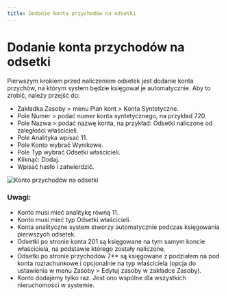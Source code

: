 ```yaml
---
title: Dodanie konta przychodów na odsetki
---
```

# Dodanie konta przychodów na odsetki

Pierwszym krokiem przed naliczeniem odsetek jest dodanie konta przychów, na którym system będzie księgował je automatycznie. Aby to zrobić, należy przejść do:

- Zakładka Zasoby > menu Plan kont > Konta Syntetyczne.
- Pole Numer > podać numer konta syntetycznego, na przykład 720.
- Pole Nazwa > podać nazwę konta, na przykład: Odsetki naliczone od zaległości właścicieli.
- Pole Analityka wpisać 11.
- Pole Konto wybrać Wynikowe.
- Pole Typ wybrać Odsetki właścicieli.
- Kliknąć: Dodaj.
- Wpisać hasło i zatwierdzić.

![Konto przychodów na odsetki](7xxodsetki.gif)

### Uwagi:

- Konto musi mieć analitykę równą 11.
- Konto musi mieć typ Odsetki właścicieli.
- Konta analityczne system stworzy automatycznie podczas księgowania pierwszych odsetek.
- Odsetki po stronie konta 201 są księgowane na tym samym koncie właściciela, na podstawie którego zostały naliczone.
- Odsetki po stronie przychodów 7** są księgowane z podziałem na pod konta rozrachunkowe i opcjonalnie na typ właściciela (opcja do ustawienia w menu Zasoby > Edytuj zasoby w zakładce Zasoby).
- Konto dodajemy tylko raz. Jest ono wspólne dla wszystkich nieruchomości w systemie.